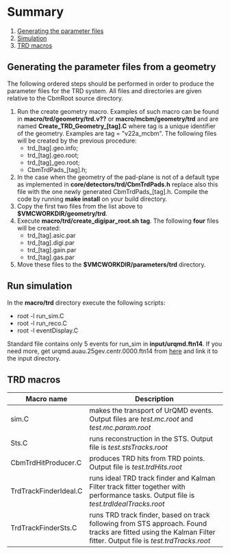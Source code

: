 # Summary
1. [Generating the parameter files](#generating-the-parameter-files-from-a-geometry)
2. [Simulation](#run-simulation)
3. [TRD macros](#trd-macros)

## Generating the parameter files from a geometry
The following ordered steps should be performed in order to produce the parameter files for the TRD system. All files and directories are given relative to the CbmRoot source directory.

1. Run the create geometry macro. Examples of such macro can be found in  **macro/trd/geometry/trd.v??** or **macro/mcbm/geometry/trd** and are named **Create_TRD_Geometry_[tag].C** where tag is a unique identifier of the geometry. Examples are tag = "v22a_mcbm". The following files will be created by the previous procedure:
    - trd_[tag].geo.info;
    - trd_[tag].geo.root;
    - trd_[tag]_geo.root;
    - CbmTrdPads_[tag].h;
2. In the case when the geometry of the pad-plane is not of a default type as implemented in **core/detectors/trd/CbmTrdPads.h** replace also this file with the one newly generated CbmTrdPads_[tag].h. Compile the code by running **make install** on your build directory.
3. Copy the first two files from the list above to **$VMCWORKDIR/geometry/trd**. 
4. Execute **macro/trd/create_digipar_root.sh tag**. The following **four** files will be created: 
    - trd_[tag].asic.par
    - trd_[tag].digi.par
    - trd_[tag].gain.par
    - trd_[tag].gas.par
5. Move these files to the **$VMCWORKDIR/parameters/trd** directory.    
    
## Run simulation 
In the **macro/trd** directory execute the following scripts:
- root -l run_sim.C
- root -l run_reco.C
- root -l eventDisplay.C 

Standard file contains only 5 events for run_sim in **input/urqmd.ftn14**. If you need more, get urqmd.auau.25gev.centr.0000.ftn14
from [here](http://cbm-wiki.gsi.de/cgi-bin/view/Computing/CbmDataUrQMD13) and link it to the input directory.


## TRD macros

| Macro name | Description |
| -------- | ------------- |
| sim.C | makes the transport of UrQMD events. Output files are *test.mc.root* and *test.mc.param.root* |
| Sts.C | runs reconstruction in the STS. Output file is *test.stsTracks.root* |
| CbmTrdHitProducer.C | produces TRD hits from TRD points. Output file is *test.trdHits.root* |
| TrdTrackFinderIdeal.C | runs ideal TRD track finder and Kalman Filter track fitter together with performance tasks. Output file is *test.trdIdealTracks.root* |
| TrdTrackFinderSts.C | runs TRD track finder, based on track following from STS approach. Found tracks are fitted using the Kalman Filter fitter. Output file is *test.trdTracks.root* |


